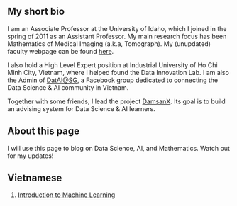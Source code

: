 ## My short bio

I am an Associate Professor at the University of Idaho, which I joined in the spring of 2011 as an Assistant Professor. My main research focus has been Mathematics of Medical Imaging (a.k.a, Tomograph). My (unupdated) faculty webpage can be found [here](https://webpages.uidaho.edu/lnguyen/). 

I also hold a High Level Expert position at Industrial University of Ho Chi Minh City, Vietnam, where I helped found the Data Innovation Lab. I am also the Admin of [DatAI@SG](https://www.facebook.com/groups/2228672460739416/), a Facebook group  dedicated to connecting the Data Science & AI community in Vietnam. 

Together with some friends, I lead the project [DamsanX](https://damsanx.ai). Its goal is to build an advising system for Data Science & AI learners.

## About this page

I will use this page to blog on Data Science, AI, and Mathematics. Watch out for my updates!

## Vietnamese
1. [Introduction to Machine Learning](https://github.com/linhduo/LinhDuo/blob/master/MachineLearning.md)
